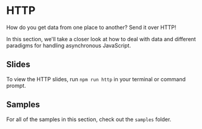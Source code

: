 # HTTP

How do you get data from one place to another? Send it over HTTP!

In this section, we'll take a closer look at how to deal with data and different paradigms for handling asynchronous JavaScript.

## Slides

To view the HTTP slides, run `npm run http` in your terminal or command prompt.

## Samples

For all of the samples in this section, check out the `samples` folder.
